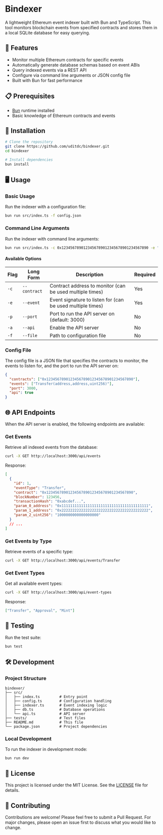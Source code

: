 # Bindexer

A lightweight Ethereum event indexer built with Bun and TypeScript. This tool monitors blockchain events from specified contracts and stores them in a local SQLite database for easy querying.

## 🚀 Features

- Monitor multiple Ethereum contracts for specific events
- Automatically generate database schemas based on event ABIs
- Query indexed events via a REST API
- Configure via command line arguments or JSON config file
- Built with Bun for fast performance

## 📋 Prerequisites

- [Bun](https://bun.sh/) runtime installed
- Basic knowledge of Ethereum contracts and events

## 🔧 Installation

```bash
# Clone the repository
git clone https://github.com/uditdc/bindexer.git
cd bindexer

# Install dependencies
bun install
```

## 🖥️ Usage

### Basic Usage

Run the indexer with a configuration file:

```bash
bun run src/index.ts -f config.json
```

### Command Line Arguments

Run the indexer with command line arguments:

```bash
bun run src/index.ts -c 0x1234567890123456789012345678901234567890 -e "Transfer(address,address,uint256)" -p 3000 -a
```

#### Available Options

| Flag | Long Form     | Description                                      | Required |
|------|---------------|--------------------------------------------------|----------|
| `-c` | `--contract`  | Contract address to monitor (can be used multiple times) | Yes |
| `-e` | `--event`     | Event signature to listen for (can be used multiple times) | Yes |
| `-p` | `--port`      | Port to run the API server on (default: 3000)    | No       |
| `-a` | `--api`       | Enable the API server                            | No       |
| `-f` | `--file`      | Path to configuration file                       | No       |

### Config File

The config file is a JSON file that specifies the contracts to monitor, the events to listen for, and the port to run the API server on:

```json
{
  "contracts": ["0x1234567890123456789012345678901234567890"],
  "events": ["Transfer(address,address,uint256)"],
  "port": 3000,
  "api": true
}
```

## 🌐 API Endpoints

When the API server is enabled, the following endpoints are available:

### Get Events

Retrieve all indexed events from the database:

```bash
curl -X GET http://localhost:3000/api/events
```

Response:
```json
[
  {
    "id": 1,
    "eventType": "Transfer",
    "contract": "0x1234567890123456789012345678901234567890",
    "blockNumber": 123456,
    "transactionHash": "0xabcdef...",
    "param_0_address": "0x1111111111111111111111111111111111111111",
    "param_1_address": "0x2222222222222222222222222222222222222222",
    "param_2_uint256": "1000000000000000000"
  }
  // ...
]
```

### Get Events by Type

Retrieve events of a specific type:

```bash
curl -X GET http://localhost:3000/api/events/Transfer
```

### Get Event Types

Get all available event types:

```bash
curl -X GET http://localhost:3000/api/event-types
```

Response:
```json
["Transfer", "Approval", "Mint"]
```

## 🧪 Testing

Run the test suite:

```bash
bun test
```

## 🛠️ Development

### Project Structure

```
bindexer/
├── src/
│   ├── index.ts         # Entry point
│   ├── config.ts        # Configuration handling
│   ├── indexer.ts       # Event indexing logic
│   ├── db.ts            # Database operations
│   └── api.ts           # API server
├── tests/               # Test files
├── README.md            # This file
└── package.json         # Project dependencies
```

### Local Development

To run the indexer in development mode:

```bash
bun run dev
```

## 📄 License

This project is licensed under the MIT License. See the [LICENSE](LICENSE) file for details.

## 🤝 Contributing

Contributions are welcome! Please feel free to submit a Pull Request.
For major changes, please open an issue first to discuss what you would like to change.